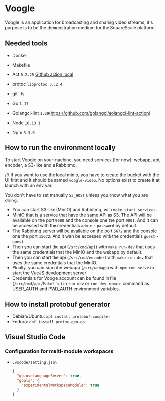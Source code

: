 # Voogle

Voogle is an application for broadcasting and sharing video streams, it's purpose is to be the demonstration medium for the SquareScale platform.

## Needed tools

- Docker
- Makefile
- Act `0.2.25` [Github action local](https://github.com/nektos/act)
- protoc `libprotoc 3.12.4`
- git-lfs

- Go `1.17`
- Golangci-lint `1.29`(https://github.com/golangci/golangci-lint-action)

- Node `16.13.1`
- Npm `8.3.0`

## How to run the environment locally

To start Voogle on your machine, you need services (for now): webapp, api, encoder, a S3-like and a Rabbitmq.

/!\ If you want to use the local minio, you have to create the bucket with the UI first and it should be named `voogle-video`. No options exist to create it at launch with an env var.

You don't have to set manually `S3_HOST` unless you know what you are doing.

- You can start S3-like (MinIO) and Rabbitmq, with `make start_services`.
- MinIO that is a service that have the same API as S3.
  The API will be available on the port `9000` and the console one the port `9001`. And it can be accessed with the credentials `admin` - `password` by default.
- The Rabbitmq server will be available on the port `5672` and the console one the port `15672`. And it wan be accessed with the credentials `guest` - `guest`
- Then you can start the api (`/src/cmd/api`) with `make run-dev` that uses the same credentials that the MinIO and the webapp by default.
- Then you can start the api (`/src/cmd/encoder`) with `make run-dev` that uses the same credentials that the MinIO.
- Finally, you can start the webapp (`/src/webapp`) with `npm run serve` to start the VueJS development server
- Credentials for Voogle account can be found in file (`/src/cmd/api/Makefile`) in `run-dev` or `run-dev-remote` command as USER_AUTH and PWD_AUTH environment variables.

## How to install protobuf generator

- Debian/Ubuntu: `apt install protobuf-compiler`
- Fedora: `dnf install protoc-gen-go`

## Visual Studio Code

### Configuration for multi-module workspaces

- `.vscode/setting.json`
  ```json
  {
    "go.useLanguageServer": true,
    "gopls": {
      "experimentalWorkspaceModule": true
    }
  }
  ```
